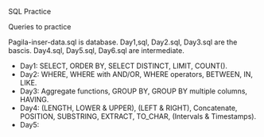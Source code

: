 SQL Practice

Queries to practice


Pagila-inser-data.sql is database. 
Day1,sql, Day2.sql, Day3.sql are the bascis. 
Day4.sql, Day5.sql, Day6.sql are intermediate. 

- Day1: SELECT, ORDER BY, SELECT DISTINCT, LIMIT, COUNT().
- Day2: WHERE, WHERE with AND/OR, WHERE operators, BETWEEN, IN, LIKE.
- Day3: Aggregate functions, GROUP BY, GROUP BY multiple columns, HAVING.
- Day4: (LENGTH, LOWER & UPPER), (LEFT & RIGHT), Concatenate, POSITION, SUBSTRING, EXTRACT, TO_CHAR, (Intervals & Timestamps).
- Day5:
